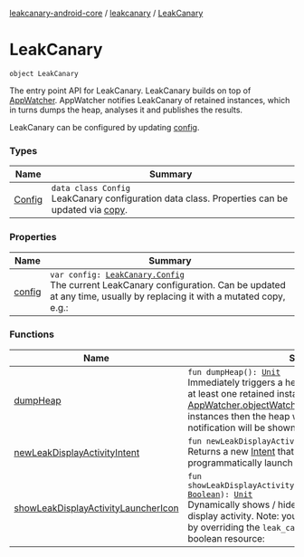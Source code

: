 [leakcanary-android-core](../../index.md) / [leakcanary](../index.md) / [LeakCanary](./index.md)

# LeakCanary

`object LeakCanary`

The entry point API for LeakCanary. LeakCanary builds on top of [AppWatcher](#). AppWatcher
notifies LeakCanary of retained instances, which in turns dumps the heap, analyses it and
publishes the results.

LeakCanary can be configured by updating [config](config.md).

### Types

| Name | Summary |
|---|---|
| [Config](-config/index.md) | `data class Config`<br>LeakCanary configuration data class. Properties can be updated via [copy](#). |

### Properties

| Name | Summary |
|---|---|
| [config](config.md) | `var config: `[`LeakCanary.Config`](-config/index.md)<br>The current LeakCanary configuration. Can be updated at any time, usually by replacing it with a mutated copy, e.g.: |

### Functions

| Name | Summary |
|---|---|
| [dumpHeap](dump-heap.md) | `fun dumpHeap(): `[`Unit`](https://kotlinlang.org/api/latest/jvm/stdlib/kotlin/-unit/index.html)<br>Immediately triggers a heap dump and analysis, if there is at least one retained instance tracked by [AppWatcher.objectWatcher](#). If there are no retained instances then the heap will not be dumped and a notification will be shown instead. |
| [newLeakDisplayActivityIntent](new-leak-display-activity-intent.md) | `fun newLeakDisplayActivityIntent(): Intent`<br>Returns a new [Intent](#) that can be used to programmatically launch the leak display activity. |
| [showLeakDisplayActivityLauncherIcon](show-leak-display-activity-launcher-icon.md) | `fun showLeakDisplayActivityLauncherIcon(showLauncherIcon: `[`Boolean`](https://kotlinlang.org/api/latest/jvm/stdlib/kotlin/-boolean/index.html)`): `[`Unit`](https://kotlinlang.org/api/latest/jvm/stdlib/kotlin/-unit/index.html)<br>Dynamically shows / hides the launcher icon for the leak display activity. Note: you can change the default value by overriding the `leak_canary_add_launcher_icon` boolean resource: |
